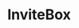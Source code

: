 ---
facebook: https://facebook.com/pages/InviteBox/180737568636455
googleplus: https://plus.google.com/106238757531552255773
logohandle: invitebox
sort: invitebox
title: InviteBox
twitter: https://x.com/invitebox
website: https://invitebox.com/
---